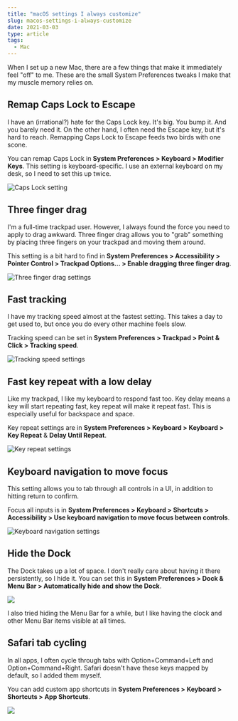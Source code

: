 ```yaml
---
title: "macOS settings I always customize"
slug: macos-settings-i-always-customize
date: 2021-03-03
type: article
tags:
  - Mac
---
```


When I set up a new Mac, there are a few things that make it immediately feel "off" to me. These are the small System Preferences tweaks I make that my muscle memory relies on.

<!--more-->

## Remap Caps Lock to Escape

I have an (irrational?) hate for the Caps Lock key. It's big. You bump it. And you barely need it. On the other hand, I often need the Escape key, but it's hard to reach. Remapping Caps Lock to Escape feeds two birds with one scone.

You can remap Caps Lock in **System Preferences > Keyboard > Modifier Keys**. This setting is keyboard-specific. I use an external keyboard on my desk, so I need to set this up twice.

![Caps Lock setting](/media/mac/caps-lock.jpeg)

## Three finger drag

I'm a full-time trackpad user. However, I always found the force you need to apply to drag awkward. Three finger drag allows you to "grab" something by placing three fingers on your trackpad and moving them around.

This setting is a bit hard to find in **‌System Preferences > Accessibility > Pointer Control > Trackpad Options… > Enable dragging three finger drag**.

![Three finger drag settings](/media/mac/three-finger-drag.jpeg)

## Fast tracking

I have my tracking speed almost at the fastest setting. This takes a day to get used to, but once you do every other machine feels slow.

Tracking speed can be set in **System Preferences > Trackpad > Point & Click > Tracking speed**.

![Tracking speed settings](/media/mac/tracking-speed.jpeg)

## Fast key repeat with a low delay

Like my trackpad, I like my keyboard to respond fast too. Key delay means a key will start repeating fast, key repeat will make it repeat fast. This is especially useful for backspace and space.

Key repeat settings are in **System Preferences > Keyboard > Keyboard > Key Repeat** & **Delay Until Repeat**.

 ![Key repeat settings](/media/mac/key-repeat.jpeg)

## Keyboard navigation to move focus

This setting allows you to tab through all controls in a UI, in addition to hitting return to confirm.

Focus all inputs is in **System Preferences > Keyboard > Shortcuts > Accessibility > Use keyboard navigation to move focus between controls**.

![Keyboard navigation settings](/media/mac/focus-all-inputs.jpeg)

## Hide the Dock

The Dock takes up a lot of space. I don't really care about having it there persistently, so I hide it. You can set this in **System Preferences > Dock & Menu Bar > Automatically hide and show the Dock**.

![](/media/mac/hide-dock.jpeg)

I also tried hiding the Menu Bar for a while, but I like having the clock and other Menu Bar items visible at all times.

## Safari tab cycling

In all apps, I often cycle through tabs with Option+Command+Left and Option+Command+Right. Safari doesn't have these keys mapped by default, so I added them myself.

You can add custom app shortcuts in **System Preferences > Keyboard > Shortcuts > App Shortcuts**.

![](/media/mac/safari-tab-cycling.jpeg)
